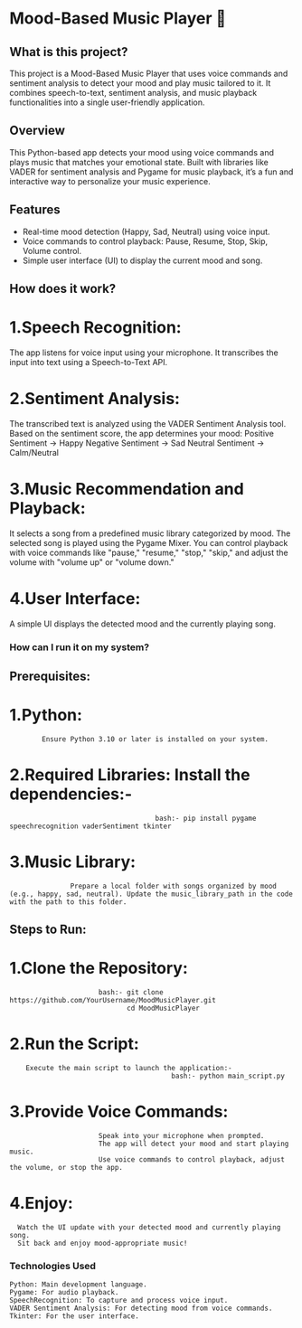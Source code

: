 # Mood-Based Music Player 🎵

## What is this project?
This project is a Mood-Based Music Player that uses voice commands and sentiment analysis to detect your mood and play music tailored to it. It combines speech-to-text, sentiment analysis, and music playback functionalities into a single user-friendly application.

## Overview
This Python-based app detects your mood using voice commands and plays music that matches your emotional state. Built with libraries like VADER for sentiment analysis and Pygame for music playback, it’s a fun and interactive way to personalize your music experience.

## Features
- Real-time mood detection (Happy, Sad, Neutral) using voice input.
- Voice commands to control playback: Pause, Resume, Stop, Skip, Volume control.
- Simple user interface (UI) to display the current mood and song.                                                                      
                                                                                                                                        
## How does it work?
# 1.Speech Recognition:
 The app listens for voice input using your microphone.
 It transcribes the input into text using a Speech-to-Text API.
 
# 2.Sentiment Analysis:
The transcribed text is analyzed using the VADER Sentiment Analysis tool.
Based on the sentiment score, the app determines your mood:
Positive Sentiment → Happy
Negative Sentiment → Sad
Neutral Sentiment → Calm/Neutral

# 3.Music Recommendation and Playback:
It selects a song from a predefined music library categorized by mood.
The selected song is played using the Pygame Mixer.
You can control playback with voice commands like "pause," "resume," "stop," "skip," and adjust the volume with "volume up" or "volume down."
                                                                                                                                      
# 4.User Interface:
A simple UI displays the detected mood and the currently playing song.                                                                  
                                                                                                                                          
### How can I run it on my system?
## Prerequisites:
 # 1.Python: 
            Ensure Python 3.10 or later is installed on your system.
 # 2.Required Libraries: Install the dependencies:-
                                        bash:- pip install pygame speechrecognition vaderSentiment tkinter                       
 # 3.Music Library: 
                   Prepare a local folder with songs organized by mood (e.g., happy, sad, neutral). Update the music_library_path in the code with the path to this folder.

## Steps to Run:
 # 1.Clone the Repository:
                          bash:- git clone https://github.com/YourUsername/MoodMusicPlayer.git
                                 cd MoodMusicPlayer
 # 2.Run the Script:
        Execute the main script to launch the application:-
                                            bash:- python main_script.py

 # 3.Provide Voice Commands:
                          Speak into your microphone when prompted.
                          The app will detect your mood and start playing music.
                          Use voice commands to control playback, adjust the volume, or stop the app.

 # 4.Enjoy:
      Watch the UI update with your detected mood and currently playing song.
      Sit back and enjoy mood-appropriate music!

### Technologies Used
    Python: Main development language.
    Pygame: For audio playback.
    SpeechRecognition: To capture and process voice input.
    VADER Sentiment Analysis: For detecting mood from voice commands.
    Tkinter: For the user interface.
